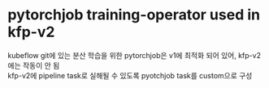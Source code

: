 # pytorchjob training-operator used in kfp-v2

kubeflow git에 있는 분산 학습을 위한 pytorchjob은 v1에 최적화 되어 있어, kfp-v2에는 작동이 안 됨  
kfp-v2에 pipeline task로 실해될 수 있도록 pyotchjob task를 custom으로 구성
